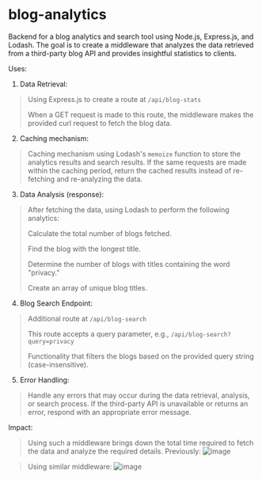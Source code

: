 # blog-analytics
Backend for a blog analytics and search tool using Node.js, Express.js, and Lodash. The goal is to create a middleware that analyzes the data retrieved from a third-party blog API and provides insightful statistics to clients.

Uses:
1. Data Retrieval:

> Using Express.js to create a route at `/api/blog-stats`
>
> When a GET request is made to this route, the middleware makes the provided curl request to fetch the blog data.

2. Caching mechanism:
 
> Caching mechanism using Lodash's `memoize` function to store the analytics results and search results. If the same requests are made within the caching period, return the cached results instead of re-fetching and re-analyzing the data.

3.  Data Analysis (response):
   
> After fetching the data, using Lodash to perform the following analytics:
> 
> Calculate the total number of blogs fetched.
> 
> Find the blog with the longest title.
> 
> Determine the number of blogs with titles containing the word "privacy."
> 
> Create an array of unique blog titles.

4. Blog Search Endpoint:
   
> Additional route at `/api/blog-search`
>
> This route accepts a query parameter, e.g., `/api/blog-search?query=privacy`
>
> Functionality that filters the blogs based on the provided query string (case-insensitive).

5. Error Handling:

> Handle any errors that may occur during the data retrieval, analysis, or search process. If the third-party API is unavailable or returns an error, respond with an appropriate error message.

Impact:

> Using such a middleware brings down the total time required to fetch the data and analyze the required details.
> Previously:
>![image](https://github.com/adityadas20/blog-analytics/assets/72307222/f9963ee4-80c9-4738-84cd-503299c64acd)

> Using similar middleware:
> ![image](https://github.com/adityadas20/blog-analytics/assets/72307222/1793b9b2-5992-405a-965e-e3ece8f64b47)


